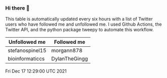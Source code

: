 ### Hi there 👋

This table is automatically updated every six hours with a list of Twitter users who have followed me and unfollowed me. I used Github Actions, the Twitter API, and the python package tweepy to automate this workflow.

| Unfollowed me |  Followed me |
| --- | --- |
|stefanospinel15|morgann878|
|bioinformaticcs|DylanTheGingg|
Fri Dec 17 12:29:00 UTC 2021
